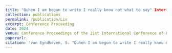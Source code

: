 ```yaml
---
title: "Quhen I am begun to write I really knou not what to say" Inter- and Intra-writer Variation in the Use of quh- in Early Modern Scots. 
collection: publications
permalink: /publication/Liv
excerpt: Conference Proceeding
date: 2024
venue: Conference Proceedings of the 21st International Conference of English Historical Linguistics (ICEHL21)
paperurl: 
citation: 'van Eyndhoven, S. "Quhen I am begun to write I really knou not what to say": Inter- and Intra-writer Variation in the Use of &lt;quh-&gt; in Early Modern Scots. In Conference Proceedings of the 21st International Conference of English Historical Linguistics (ICEHL21), Amsterdam: John Benjamins.'
---
```

